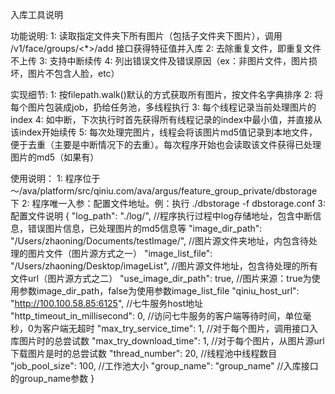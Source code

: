 入库工具说明

功能说明:
1: 读取指定文件夹下所有图片（包括子文件夹下图片），调用 /v1/face/groups/<*>/add 接口获得特征值并入库
2: 去除重复文件，即重复文件不上传
3: 支持中断续传
4: 列出错误文件及错误原因（ex：非图片文件，图片损坏，图片不包含人脸，etc）

实现细节:
1: 按filepath.walk()默认的方式获取所有图片，按文件名字典排序
2: 将每个图片包装成job，扔给任务池，多线程执行
3: 每个线程记录当前处理图片的index
4: 如中断，下次执行时首先获得所有线程记录的index中最小值，并直接从该index开始续传
5: 每次处理完图片，线程会将该图片md5值记录到本地文件，便于去重（主要是中断情况下的去重）。每次程序开始也会读取该文件获得已处理图片的md5（如果有）

使用说明：
1: 程序位于 ～/ava/platform/src/qiniu.com/ava/argus/feature_group_private/dbstorage 下
2: 程序唯一入参：配置文件地址。例：执行 ./dbstorage -f dbstorage.conf
3: 配置文件说明
    {
        "log_path": "./log/",                                       //程序执行过程中log存储地址，包含中断信息，错误图片信息，已处理图片的md5信息等
        "image_dir_path": "/Users/zhaoning/Documents/testImage/",   //图片源文件夹地址，内包含待处理的图片文件（图片源方式之一）
        "image_list_file": "/Users/zhaoning/Desktop/imageList",     //图片源文件地址，包含待处理的所有文件url（图片源方式之二）
        "use_image_dir_path": true,                                 //图片来源：true为使用参数image_dir_path，false为使用参数image_list_file
        "qiniu_host_url": "http://100.100.58.85:6125",              //七牛服务host地址
        "http_timeout_in_millisecond": 0,                           //访问七牛服务的客户端等待时间，单位毫秒，0为客户端无超时
        "max_try_service_time": 1,                                  //对于每个图片，调用接口入库图片时的总尝试数
        "max_try_download_time": 1,                                 //对于每个图片，从图片源url下载图片是时的总尝试数
        "thread_number": 20,                                        //线程池中线程数目
        "job_pool_size": 100,                                       //工作池大小
        "group_name": "group_name"                                  //入库接口的group_name参数
    }